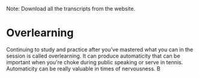 Note: Download all the transcripts from the website.

# Overlearning
Continuing to study and practice after you've mastered what you can in the session is called overlearning. It can produce automaticity that can be important when you're choke during public speaking or serve in tennis. Automaticity can be really valuable in times of nervousness. B
<!--stackedit_data:
eyJoaXN0b3J5IjpbLTE3MTc3ODA5OTksLTgwNzk3MTcxOSw0NT
E1MjI0MzJdfQ==
-->
